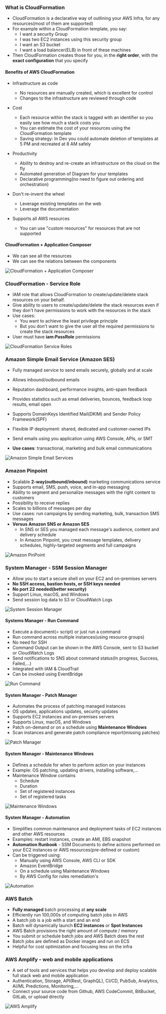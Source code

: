### What is CloudFormation

* CloudFormation is a declarative way of outlining your AWS Infra, for any resources(most of them are supported)
* For example within a CloudFormation template, you say:
  * I want a security Group
  * I was two EC2 instances using this security group
  * I want an S3 bucket
  * I want a load balancer(ELB) in front of these machines
* Then CloudFormation creates those for you, in the **right order**, with the **exact configuration** that you specify

#### Benefits of AWS CloudFormation

* Infrastructure as code
  * No resources are manually created, which is excellent for control
  * Changes to the infrastructure are reviewed through code
  
* Cost
  * Each resource within the stack is tagged with an identifier so you easily see how much a stack costs you
  * You can estimate the cost of your resources using the CloudFormation template
  * Saving strategy: In Dev you could automate deletion of templates at 5 PM and recreated at 8 AM safely
  
* Productivity
  * Ability to destroy and re-create an infrastructure on the cloud on the fly
  * Automated generation of Diagram for your templates
  * Declarative programming(no need to figure out ordering and orchestration)
  
* Don't re-invent the wheel
  * Leverage existing templates on the web
  * Leverage the documentation
  
* Supports all AWS resources
  * You can use "custom resources" for resources that are not supported

#### CloudFormation + Application Composer

* We can see all the resources
* We can see the relations between the components

<img src="../images/other-services/cloud-formation-plus-application-composer.png" alt="CloudFormation + Application Composer">


### CloudFormation - Service Role

* IAM role that allows CloudFormation to create/update/delete stack resources on your behalf.
* Give ability to users to create/update/delete the stack resources even if they don't have permissions to work with the resources in the stack
* Use cases:
  * You want to achieve the least privilege principle
  * But you don't want to give the user all the required permissions to create the stack resources
* User must have **iam:PassRole** permissions

<img src="../images/other-services/cloud-formation-service-role.png" alt="CloudFormation Service Roles">

### Amazon Simple Email Service (Amazon SES)

* Fully managed service to send emails securely, globally and at scale
* Allows inbound/outbound emails
* Reputation dashboard, performance insights, anti-spam feedback
* Provides statistics such as email deliveries, bounces, feedback loop results, email open
* Supports DomainKeys Identified Mail(DKIM) and Sender Policy Framework(SPF)
* Flexible IP deployment: shared, dedicated and customer-owned IPs
* Send emails using you application using AWS Console, APIs, or SMT

* **Use cases**: transactional, marketing and bulk email communications

<img src="../images/other-services/amazon-simple-email-service.png" alt="Amazon Simple Email Services">

### Amazon Pinpoint

* Scalable **2-way(outbound/inbound)** marketing communications service
* Supports email, SMS, push, voice, and in-app messaging
* Ability to segment and personalize messages with the right content to customers
* Possibility to receive replies
* Scales to billions of messages per day
* Use cases: run campaigns by sending marketing, bulk, transaction SMS messages
* **Versus Amazon SNS or Amazon SES**
  * In SNS or SES you managed each message's audience, content and delivery schedule
  * In Amazon Pinpoint, you creat message templates, delivery schedules, highly-targeted segments and full campaigns

<img src="../images/other-services/amazon-pin-point.png" alt="Amazon PinPoint">

### System Manager - SSM Session Manager

* Allow you to start a secure shell on your EC2 and on-premises servers
* **No SSH access, bastion hosts, or SSH keys needed**
* **No port 22 needed(better security)**
* Support Linux, macOS, and Windows
* Send session log data to S3 or CloudWatch Logs

<img src="../images/other-services/system-session-manager.png" alt="System Session Manager">

#### Systems Manager - Run Command

* Execute a document(= script) or just run a command
* Run command across multiple instances(using resource groups)
* No need for SSH
* Command Output can be shown in the AWS Console, sent to S3 bucket or CloudWatch Logs
* Send notifications to SNS about command status(In progress, Success, Failed,...)
* Integrated with IAM & CloudTrail
* Can be invoked using EventBridge

<img src="../images/other-services/systems-manager-run-command.png" alt="Run Command">

#### System Manager - Patch Manager

* Automates the process of patching managed instances
* OS updates, applications updates, security updates
* Supports EC2 instances and on-premises servers
* Supports Linux, macOS, and Windows
* Patch on-demand or on a schedule using **Maintenance Windows**
* Scan instances and generate patch compliance report(missing patches)

<img src="../images/other-services/systems-manager-patch-manager.png" alt="Patch Manager">

#### System Manager - Maintenance Windows

* Defines a schedule for when to perform action on your instances
* Example: OS patching, updating drivers, installing software,...
* Maintenance Window contains
  * Schedule
  * Duration
  * Set of registered instances
  * Set of registered tasks

<img src="../images/other-services/systems-manager-maintenance-windows.png" alt="Maintenance Windows">

#### System Manager - Automation 

* Simplifies common maintenance and deployment tasks of EC2 instances and other AWS resources
* Examples: restart instances, create an AMI, EBS snapshot
* **Automation Runbook** - SSM Documents to define actions performed on your EC2 instances or AWS resources(pre-defined or custom)
* Can be triggered using:
  * Manually using AWS Console, AWS CLI or SDK
  * Amazon EventBridge
  * On a schedule using Maintenance Windows
  * By AWS Config for rules remediation's

<img src="../images/other-services/systems-manager-automation.png" alt="Automation">

### AWS Batch 

* **Fully managed** batch processing at **any scale**
* Efficiently run 100,000s of computing batch jobs in AWS
* A batch job is a job with a start and an end
* Batch will dynamically launch **EC2 instances** or **Spot Instances**
* AWS Batch provisions the right amount of compute / memory
* You submit or schedule batch jobs and AWS Batch does the rest
* Batch jobs are defined as Docker images and run on ECS
* Helpful for cost optimization and focusing less on the infra

### AWS Amplify - web and mobile applications

* A set of tools and services that helps you develop and deploy scalable full stack web and mobile application
* Authentication, Storage, API(Rest, GraphQL), CI/CD, PubSub, Analytics, AI/ML Predictions, Monitoring,...
* Connect your source code from Github, AWS CodeCommit, BitBucket, GitLab, or upload directly

<img src="../images/other-services/aws-amplify-web-mobile-applications.png" alt="AWS Amplify">
